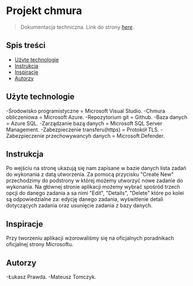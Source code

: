 # Projekt chmura
> Dokumentacja techniczna.
> Link do strony [_here_](https://projektchmura.azurewebsites.net/).

## Spis treści
* [Użyte technologie](#użyte-technologie)
* [Instrukcja](#instrukcja)
* [Inspiracje](#inspiracje)
* [Autorzy](#autorzy)

## Użyte technologie
-Środowisko programistyczne = Microsoft Visual Studio.
-Chmura obliczeniowa = Microsoft Azure.
-Repozytorium git = Github.
-Baza danych = Azure SQL.
-Zarządzanie bazą danych = Microsoft SQL Server Management.
-Zabezpieczenie transferu(https) = Protokół TLS.
-Zabezpieczenie przechowywancyh danych = Microsoft Defender.

## Instrukcja
Po wejściu na stronę ukazują się nam zapisane w bazie danych lista zadań do wykonania z datą utworzenia.
Za pomocą przycisku "Create New" przechodzimy do podstrony w której możemy utworzyć nowe zadanie do wykonania.
Na głównej stronie aplikacji możemy wybrać spośród trzech opcji do danego zadania a sa nimi "Edit", "Details", "Delete" które po kolei są 
odpowiedzialne za: edycję danego zadania, wyświtlenie detali dotyczących zadania oraz usunięcie zadania z bazy danych.

## Inspiracje
Przy tworzeniu aplikacji wzorowaliśmy się na oficjalnych poradnikach oficjalnej strony Microsoftu.

## Autorzy
-Łukasz Prawda.
-Mateusz Tomczyk.
